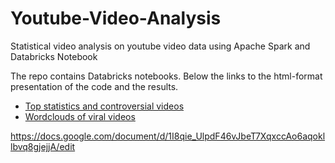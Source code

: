 # Youtube-Video-Analysis
Statistical video analysis on youtube video data using Apache Spark and Databricks Notebook

The repo contains Databricks notebooks. Below the links to the html-format presentation of the code and the results.

- [Top statistics and controversial videos](https://databricks-prod-cloudfront.cloud.databricks.com/public/4027ec902e239c93eaaa8714f173bcfc/8493017141308165/1885615252741807/5886803996111959/latest.html)
- [Wordclouds of viral videos](https://databricks-prod-cloudfront.cloud.databricks.com/public/4027ec902e239c93eaaa8714f173bcfc/8493017141308165/830818871053560/5886803996111959/latest.html)


https://docs.google.com/document/d/1I8qie_UlpdF46vJbeT7XqxccAo6aqokllbvq8gjejjA/edit
